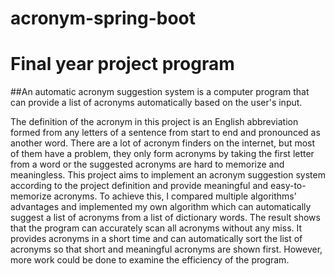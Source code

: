 # acronym-spring-boot
# Final year project program
##An automatic acronym suggestion system is a computer program that can provide a list of acronyms automatically based on the user's input. 

The definition of the acronym in this project is an English abbreviation formed from any letters of a sentence from start to end and pronounced as another word. There are a lot of acronym finders on the internet, but most of them have a problem, they only form acronyms by taking the first letter from a word or the suggested acronyms are hard to memorize and meaningless. This project aims to implement an acronym suggestion system according to the project definition and provide meaningful and easy-to-memorize acronyms. To achieve this, I compared multiple algorithms’ advantages and implemented my own algorithm which can automatically suggest a list of acronyms from a list of dictionary words. The result shows that the program can accurately scan all acronyms without any miss. It provides acronyms in a short time and can automatically sort the list of acronyms so that short and meaningful acronyms are shown first. However, more work could be done to examine the efficiency of the program.
